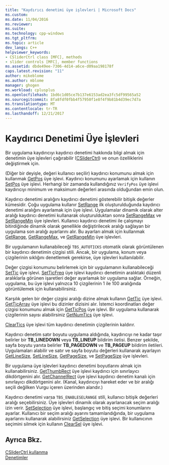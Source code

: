 ```yaml
---
title: "Kaydırıcı denetimi üye işlevleri | Microsoft Docs"
ms.custom: 
ms.date: 11/04/2016
ms.reviewer: 
ms.suite: 
ms.technology: cpp-windows
ms.tgt_pltfrm: 
ms.topic: article
dev_langs: C++
helpviewer_keywords:
- CSliderCtrl class [MFC], methods
- slider controls [MFC], member functions
ms.assetid: dbde49ee-7306-4d14-a6ce-d09aa198178f
caps.latest.revision: "11"
author: mikeblome
ms.author: mblome
manager: ghogen
ms.workload: cplusplus
ms.openlocfilehash: 1bd6c1d05ce7b137e6153ad2ea3fc5df99565a52
ms.sourcegitcommit: 8fa8fdf0fbb4f57950f1e8f4f9b81b4d39ec7d7a
ms.translationtype: MT
ms.contentlocale: tr-TR
ms.lasthandoff: 12/21/2017
---
```

# <a name="slider-control-member-functions"></a>Kaydırıcı Denetimi Üye İşlevleri
Bir uygulama kaydırıcıyı kaydırıcı denetimi hakkında bilgi almak için denetimin üye işlevleri çağırabilir ([CSliderCtrl](../mfc/reference/csliderctrl-class.md)) ve onun özelliklerini değiştirmek için.  
  
 (Diğer bir deyişle, değeri kullanıcı seçilir) kaydırıcı konumunu almak için kullanmak [GetPos](../mfc/reference/csliderctrl-class.md#getpos) üye işlevi. Kaydırıcı konumunu ayarlamak için kullanın [SetPos](../mfc/reference/csliderctrl-class.md#setpos) üye işlevi. Herhangi bir zamanda kullandığınız `VerifyPos` üye işlevi kaydırıcıyı minimum ve maksimum değerleri arasında olduğundan emin olun.  
  
 Kaydırıcı denetimi aralığını kaydırıcı denetimi gösterebilir bitişik değerler kümesidir. Çoğu uygulama kullanır [SetRange](../mfc/reference/csliderctrl-class.md#setrange) ilk oluşturulduğunda kaydırıcı denetimi aralığını ayarlamak için üye işlevi. Uygulamalar dinamik olarak alter aralığı kaydırıcı denetimi kullanarak oluşturulduktan sonra [SetRangeMax](../mfc/reference/csliderctrl-class.md#setrangemax) ve [SetRangeMin](../mfc/reference/csliderctrl-class.md#setrangemin) üye işlevleri. Kullanıcı kaydırıcı denetimi ile çalışmayı bitirdiğinde dinamik olarak genellikle değiştirilecek aralığı sağlayan bir uygulama son aralığı ayarlarını alır. Bu ayarları almak için kullanmak [GetRange](../mfc/reference/csliderctrl-class.md#getrange), [GetRangeMax](../mfc/reference/csliderctrl-class.md#getrangemax), ve [GetRangeMin](../mfc/reference/csliderctrl-class.md#getrangemin) üye işlevleri.  
  
 Bir uygulamanın kullanabileceği `TBS_AUTOTICKS` otomatik olarak görüntülenen bir kaydırıcı denetimin çizgisi stili. Ancak, bir uygulama, konum veya çizgilerinin sıklığını denetlemek gerekirse, üye işlevleri kullanılabilir.  
  
 Değer çizgisi konumunu belirlemek için bir uygulamanın kullanabileceği [SetTic](../mfc/reference/csliderctrl-class.md#settic) üye işlevi. [SetTicFreq](../mfc/reference/csliderctrl-class.md#setticfreq) üye işlevi kaydırıcı denetimin aralıktaki düzenli aralıklarla görünen işaretleri değer ayarlamak bir uygulama sağlar. Örneğin, uygulama, bu üye işlevi yalnızca 10 çizgilerinin 1 ile 100 aralığında görüntülemek için kullanabilirsiniz.  
  
 Karşılık gelen bir değer çizgisi aralığı dizine almak kullanın [GetTic](../mfc/reference/csliderctrl-class.md#gettic) üye işlevi. [GetTicArray](../mfc/reference/csliderctrl-class.md#getticarray) üye işlevi bu dizinler dizisini alır. İstemci koordinatları değer çizgisi konumunu almak için [GetTicPos](../mfc/reference/csliderctrl-class.md#getticpos) üye işlevi. Bir uygulama kullanarak çizgilerinin sayısı alabilirsiniz [GetNumTics](../mfc/reference/csliderctrl-class.md#getnumtics) üye işlevi.  
  
 [ClearTics](../mfc/reference/csliderctrl-class.md#cleartics) üye işlevi tüm kaydırıcı denetimin çizgilerinin kaldırır.  
  
 Kaydırıcı denetim satır boyutu uygulama aldığında, kaydırıcıyı ne kadar taşır belirler bir **TB_LINEDOWN** veya **TB_LINEUP** bildirim iletisi. Benzer şekilde, sayfa boyutu yanıta belirler **TB_PAGEDOWN** ve **TB_PAGEUP** bildirim iletileri. Uygulamaları alabilir ve satır ve sayfa boyutu değerleri kullanarak ayarlayın [GetLineSize](../mfc/reference/csliderctrl-class.md#getlinesize), [SetLineSize](../mfc/reference/csliderctrl-class.md#setlinesize), [GetPageSize](../mfc/reference/csliderctrl-class.md#getpagesize), ve [SetPageSize](../mfc/reference/csliderctrl-class.md#setpagesize) üye işlevleri.  
  
 Bir uygulama üye işlevleri kaydırıcı denetimi boyutlarını almak için kullanabilirsiniz. [GetThumbRect](../mfc/reference/csliderctrl-class.md#getthumbrect) üye işlevi kaydırıcı için sınırlayıcı dikdörtgenini alır. [GetChannelRect](../mfc/reference/csliderctrl-class.md#getchannelrect) üye işlevi kaydırıcı denetim kanalı için sınırlayıcı dikdörtgenini alır. (Kanal, kaydırıcıyı hareket eder ve bir aralığı seçili değilken Vurgu içeren üzerinden alandır.)  
  
 Kaydırıcı denetimi varsa `TBS_ENABLESELRANGE` stili, kullanıcı bitişik değerleri aralığı seçebilirsiniz. Üye işlevleri dinamik olarak ayarlanacak seçim aralığı izin verir. [SetSelection](../mfc/reference/csliderctrl-class.md#setselection) üye işlevi, başlangıç ve bitiş seçimi konumlarını ayarlar. Kullanıcı bir seçim aralığı ayarını tamamlandığında, bir uygulama ayarlarını kullanarak alabilirsiniz [GetSelection](../mfc/reference/csliderctrl-class.md#getselection) üye işlevi. Bir kullanıcının seçimini silmek için kullanın [ClearSel](../mfc/reference/csliderctrl-class.md#clearsel) üye işlevi.  
  
## <a name="see-also"></a>Ayrıca Bkz.  
 [CSliderCtrl kullanma](../mfc/using-csliderctrl.md)   
 [Denetimler](../mfc/controls-mfc.md)

